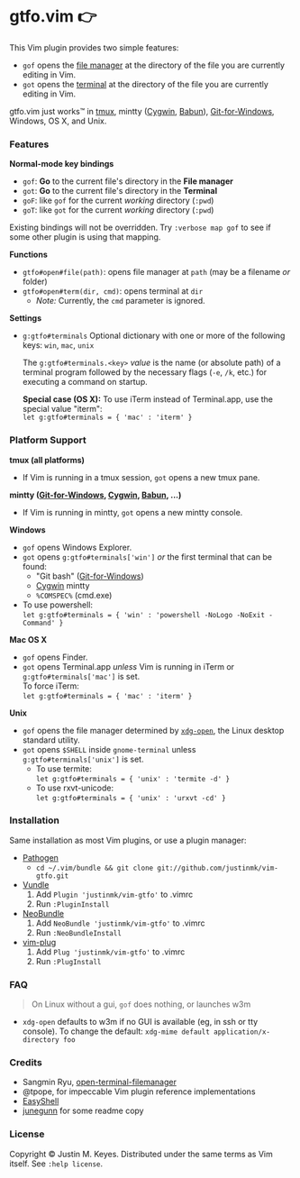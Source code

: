 # gtfo.vim :point_right:

This Vim plugin provides two simple features:

* `gof` opens the [file manager](http://en.wikipedia.org/wiki/File_manager#Examples) 
  at the directory of the file you are currently editing in Vim.
* `got` opens the [terminal](http://en.wikipedia.org/wiki/Terminal_emulator)
  at the directory of the file you are currently editing in Vim.

gtfo.vim just works™ in [tmux](http://tmux.sourceforge.net/), mintty ([Cygwin](http://www.cygwin.com/), [Babun](https://github.com/babun/babun)), 
[Git-for-Windows](https://git-for-windows.github.io/), Windows, OS X, and Unix.

### Features

**Normal-mode key bindings**

* `gof`: **Go** to the current file's directory in the **File manager** 
* `got`: **Go** to the current file's directory in the **Terminal**
* `goF`: like `gof` for the current *working* directory (`:pwd`)
* `goT`: like `got` for the current *working* directory (`:pwd`)

Existing bindings will not be overridden. Try `:verbose map gof` to 
see if some other plugin is using that mapping.

**Functions**

* `gtfo#open#file(path)`: opens file manager at `path` (may be a filename *or* folder)
* `gtfo#open#term(dir, cmd)`: opens terminal at `dir`
    * *Note:* Currently, the `cmd` parameter is ignored.

**Settings**

* `g:gtfo#terminals` Optional dictionary with one or more of the following keys: `win`, `mac`, `unix`

    The `g:gtfo#terminals.<key>` *value* is the name (or absolute path) of
    a terminal program followed by the necessary flags (`-e`, `/k`, etc.) for
    executing a command on startup.

    **Special case (OS X):** To use iTerm instead of Terminal.app, use the special value "iterm":<br/>
    `let g:gtfo#terminals = { 'mac' : 'iterm' }`

### Platform Support

**tmux (all platforms)**

* If Vim is running in a tmux session, `got` opens a new tmux pane.

**mintty ([Git-for-Windows](https://git-for-windows.github.io/), [Cygwin](http://www.cygwin.com/), [Babun](https://github.com/babun/babun), ...)**

* If Vim is running in mintty, `got` opens a new mintty console.

**Windows**

* `gof` opens Windows Explorer.
* `got` opens `g:gtfo#terminals['win']` *or* the first terminal that can be found:
  * "Git bash" ([Git-for-Windows](https://git-for-windows.github.io/))
  * [Cygwin](http://www.cygwin.org) mintty
  * `%COMSPEC%` (cmd.exe)
* To use powershell:<br/>
  `let g:gtfo#terminals = { 'win' : 'powershell -NoLogo -NoExit -Command' }`

**Mac OS X**

* `gof` opens Finder.
* `got` opens Terminal.app *unless* Vim is running in iTerm or `g:gtfo#terminals['mac']` is set.<br/>
  To force iTerm:<br/>
  `let g:gtfo#terminals = { 'mac' : 'iterm' }`

**Unix**

* `gof` opens the file manager determined by [`xdg-open`](http://portland.freedesktop.org/xdg-utils-1.0/xdg-open.html), 
  the Linux desktop standard utility.
* `got` opens `$SHELL` inside `gnome-terminal` unless `g:gtfo#terminals['unix']` is set.
    * To use termite:<br/>
      `let g:gtfo#terminals = { 'unix' : 'termite -d' }`
    * To use rxvt-unicode:<br/>
      `let g:gtfo#terminals = { 'unix' : 'urxvt -cd' }`

### Installation

Same installation as most Vim plugins, or use a plugin manager:

- [Pathogen](https://github.com/tpope/vim-pathogen)
  - `cd ~/.vim/bundle && git clone git://github.com/justinmk/vim-gtfo.git`
- [Vundle](https://github.com/gmarik/vundle)
  1. Add `Plugin 'justinmk/vim-gtfo'` to .vimrc
  2. Run `:PluginInstall`
- [NeoBundle](https://github.com/Shougo/neobundle.vim)
  1. Add `NeoBundle 'justinmk/vim-gtfo'` to .vimrc
  2. Run `:NeoBundleInstall`
- [vim-plug](https://github.com/junegunn/vim-plug)
  1. Add `Plug 'justinmk/vim-gtfo'` to .vimrc
  2. Run `:PlugInstall`

### FAQ

> On Linux without a gui, `gof` does nothing, or launches w3m

* `xdg-open` defaults to w3m if no GUI is available (eg, in ssh or tty console).
  To change the default: `xdg-mime default application/x-directory foo`

### Credits

* Sangmin Ryu, [open-terminal-filemanager](http://www.vim.org/scripts/script.php?script_id=2896)
* @tpope, for impeccable Vim plugin reference implementations
* [EasyShell](http://marketplace.eclipse.org/node/974#.Ui1kc2R273E)
* [junegunn](https://github.com/junegunn) for some readme copy

### License

Copyright © Justin M. Keyes. Distributed under the same terms as Vim itself.
See `:help license`.


